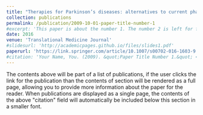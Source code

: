 ```yaml
---
title: "Therapies for Parkinson’s diseases: alternatives to current pharmacological interventions"
collection: publications
permalink: /publication/2009-10-01-paper-title-number-1
#excerpt: 'This paper is about the number 1. The number 2 is left for future work.'
date: 2016
venue: 'Translational Medicine Journal'
#slidesurl: 'http://academicpages.github.io/files/slides1.pdf'
paperurl: 'https://link.springer.com/article/10.1007/s00702-016-1603-9'
#citation: 'Your Name, You. (2009). &quot;Paper Title Number 1.&quot; <i>Journal 1</i>. 1(1).'
---
```


The contents above will be part of a list of publications, if the user clicks the link for the publication than the contents of section will be rendered as a full page, allowing you to provide more information about the paper for the reader. When publications are displayed as a single page, the contents of the above "citation" field will automatically be included below this section in a smaller font.
